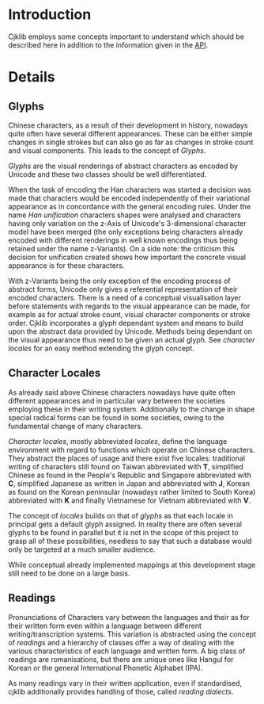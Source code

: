 # Introduction #

Cjklib employs some concepts important to understand which should be described here in addition to the information given in the [API](http://www.stud.uni-karlsruhe.de/~uyhc/api/index.html).


# Details #

## Glyphs ##

Chinese characters, as a result of their development in history, nowadays quite often have several different appearances. These can be either simple changes in single strokes but can also go as far as changes in stroke count and visual components. This leads to the concept of _Glyphs_.

_Glyphs_ are the visual renderings of abstract characters as encoded by Unicode and these two classes should be well differentiated.

When the task of encoding the Han characters was started a decision was made that characters would be encoded independently of their variational appearance as in concordance with the general encoding rules. Under the name _Han unification_ characters shapes were analysed and characters having only variation on the z-Axis of Unicode's 3-dimensional character model have been merged (the only exceptions being characters already encoded with different renderings in well known encodings thus being retained under the name z-Variants). On a side note: the criticism this decision for unification created shows how important the concrete visual appearance is for these characters.

With z-Variants being the only exception of the encoding process of abstract forms, Unicode only gives a referential representation of their encoded characters. There is a need of a conceptual visualisation layer before statements with regards to the visual appearance can be made, for example as for actual stroke count, visual character components or stroke order. Cjklib incorporates a glyph dependant system and means to build upon the abstract data provided by Unicode. Methods being dependant on the visual appearance thus need to be given an actual glyph. See _character locales_ for an easy method extending the glyph concept.

## Character Locales ##

As already said above Chinese characters nowadays have quite often different appearances and in particular vary between the societies employing these in their writing system. Additionally to the change in shape special radical forms can be found in some societies, owing to the fundamental change of many characters.

_Character locales_, mostly abbreviated _locales_, define the language environment with regard to functions which operate on Chinese characters. They abstract the places of usage and there exist five locales: traditional writing of characters still found on Taiwan abbreviated with **T**, simplified Chinese as found in the People's Republic and Singapore abbreviated with **C**, simplified Japanese as written in Japan and abbreviated with **J**, Korean as found on the Korean peninsular (nowadays rather limited to South Korea) abbreviated with **K** and finally Vietnamese for Vietnam abbreviated with **V**.

The concept of _locales_ builds on that of _glyphs_ as that each locale in principal gets a default glyph assigned. In reality there are often several glyphs to be found in parallel but it is not in the scope of this project to grasp all of these possibilities, needless to say that such a database would only be targeted at a much smaller audience.

While conceptual already implemented mappings at this development stage still need to be done on a large basis.

## Readings ##

Pronunciations of Characters vary between the languages and their as for their written form even within a language between different writing/transcription systems. This variation is abstracted using the concept of _readings_ and a hierarchy of classes offer a way of dealing with the various characteristics of each language and written form. A big class of readings are romanisations, but there are unique ones like Hangul for Korean or the general International Phonetic Alphabet (IPA).

As many readings vary in their written application, even if standardised, cjklib additionally provides handling of those, called _reading dialects_.